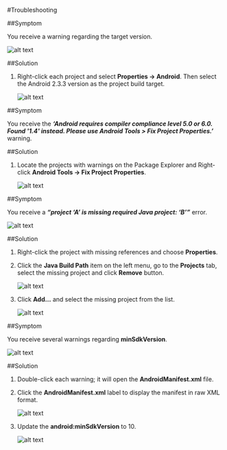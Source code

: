 #Troubleshooting

##Symptom

You receive a warning regarding the target version.

![alt text](https://github.com/microsoft-dpe/wa-toolkit-android/raw/develop/docs/img/3_1.png "Title")

##Solution

1. Right-click each project and select **Properties -> Android**. Then select the Android 2.3.3 version as the project build target.

	![alt text](https://github.com/microsoft-dpe/wa-toolkit-android/raw/develop/docs/img/3_2.png "Title")

##Symptom

You receive the ***‘Android requires compiler compliance level 5.0 or 6.0. Found '1.4' instead. Please use Android Tools > Fix Project Properties.’*** warning.

##Solution

1.	Locate the projects with warnings on the Package Explorer and Right-click **Android Tools -> Fix Project Properties**.

	![alt text](https://github.com/microsoft-dpe/wa-toolkit-android/raw/develop/docs/img/3_3.png "Title")

##Symptom
	
You receive a ***“project ‘A’ is missing required Java project: ‘B’”*** error.

![alt text](https://github.com/microsoft-dpe/wa-toolkit-android/raw/develop/docs/img/3_4.png "Title")

##Solution

1.	Right-click the project with missing references and choose **Properties**.
2.	Click the **Java Build Path** item on the left menu, go to the **Projects** tab, select the missing project and click **Remove** button.
	
	![alt text](https://github.com/microsoft-dpe/wa-toolkit-android/raw/develop/docs/img/3_5.png "Title")

3.	Click **Add…** and select the missing project from the list.
	
	![alt text](https://github.com/microsoft-dpe/wa-toolkit-android/raw/develop/docs/img/3_6.png "Title")

##Symptom
	
You receive several warnings regarding **minSdkVersion**.

![alt text](https://github.com/microsoft-dpe/wa-toolkit-android/raw/develop/docs/img/3_7.png "Title")

##Solution

1.	Double-click each warning; it will open the **AndroidManifest.xml** file.
2.	Click the **AndroidManifest.xml** label to display the manifest in raw XML format.
	
	![alt text](https://github.com/microsoft-dpe/wa-toolkit-android/raw/develop/docs/img/3_8.png "Title")
	 
3.	Update the **android:minSdkVersion** to 10.

	![alt text](https://github.com/microsoft-dpe/wa-toolkit-android/raw/develop/docs/img/3_9.png "Title")
